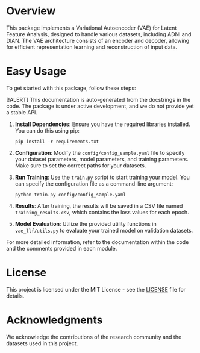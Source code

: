 # Overview
This package implements a Variational Autoencoder (VAE) for Latent Feature Analysis, designed to handle various datasets, including ADNI and DIAN. The VAE architecture consists of an encoder and decoder, allowing for efficient representation learning and reconstruction of input data.

# Easy Usage
To get started with this package, follow these steps:

[!ALERT]
This documentation is auto-generated from the docstrings in the code. The package is under active development, and we do not provide yet a stable API.

1. **Install Dependencies**: Ensure you have the required libraries installed. You can do this using pip:
   ```
   pip install -r requirements.txt
   ```

2. **Configuration**: Modify the `config/config_sample.yaml` file to specify your dataset parameters, model parameters, and training parameters. Make sure to set the correct paths for your datasets.

3. **Run Training**: Use the `train.py` script to start training your model. You can specify the configuration file as a command-line argument:
   ```
   python train.py config/config_sample.yaml
   ```

4. **Results**: After training, the results will be saved in a CSV file named `training_results.csv`, which contains the loss values for each epoch.

5. **Model Evaluation**: Utilize the provided utility functions in `vae_llf/utils.py` to evaluate your trained model on validation datasets.

For more detailed information, refer to the documentation within the code and the comments provided in each module.

# License
This project is licensed under the MIT License - see the [LICENSE](LICENSE) file for details.

# Acknowledgments
We acknowledge the contributions of the research community and the datasets used in this project.

